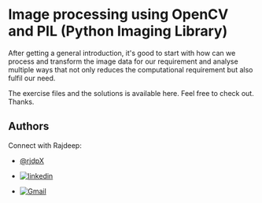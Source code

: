
# Image processing using OpenCV and PIL (Python Imaging Library)

After getting a general introduction, it's good to start with how can we process and transform the image data for our requirement and analyse multiple ways 
that not only reduces the computational requirement but also fulfil our need.

The exercise files and the solutions is available here. Feel free to check out. Thanks.

## Authors
Connect with Rajdeep:

- [@rjdpX](https://github.com/rjdpX/rjdpX)

- [![linkedin](https://img.shields.io/badge/linkedin-0A66C2?style=for-the-badge&logo=linkedin&logoColor=white)](https://www.linkedin.com/in/rajdeepforreal/)

- [![Gmail](https://img.shields.io/badge/Gmail-D14836?style=for-the-badge&logo=gmail&logoColor=white)](https://mail.google.com/mail/u/0/?tab=rm&ogbl#inbox)

